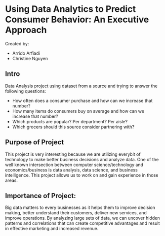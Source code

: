 # Using Data Analytics to Predict Consumer Behavior: An Executive Approach
Created by:
* Arrido Arfiadi
* Christine Nguyen

## Intro 

Data Analysis project using dataset from a source and trying to answer the following questions:
* How often does a consumer purchase and how can we increase that number?  
* How many items do consumers buy on average and how can we increase that number? 
* Which products are popular? Per department? Per aisle? 
* Which grocers should this source consider partnering with?

## Purpose of Project
This project is very interesting because we are utilizing everybit of technology to make better business decisions and analyze data. One of the well known intersection between computer science/technology and economics/business is data analysis, data science, and business intelligence. This project allows us to work on and gain experience in those areas. 

## Importance of Project:
Big data matters to every businesses as it helps them to improve decision making, better understand their customers, deliver new services, and improve operations. By analyzing large sets of data, we can uncover hidden patterns and correlations that can create competitive advantages and result in effective marketing and increased revenue.
